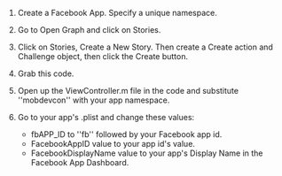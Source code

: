  1. Create a Facebook App. Specify a unique namespace.
 1. Go to Open Graph and click on Stories.
 1. Click on Stories, Create a New Story. Then create a Create action and Challenge object, then click the Create button.
 1. Grab this code.
 1. Open up the ViewController.m file in the code and substitute ''mobdevcon'' with your app namespace.
 1. Go to your app's .plist and change these values:
   
      + fbAPP_ID to ''fb'' followed by your Facebook app id.
      + FacebookAppID value to your app id's value.
      + FacebookDisplayName value to your app's Display Name in the Facebook App Dashboard.
